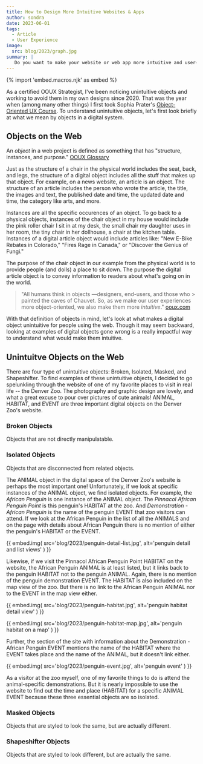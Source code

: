 ```yaml
---
title: How to Design More Intuitive Websites & Apps
author: sondra
date: 2023-06-01
tags:
  - Article
  - User Experience
image:
  src: blog/2023/graph.jpg
summary: |
   Do you want to make your website or web app more intuitive and user-friendly for the people who visit? If so, I'd like to introduce you to unintuitive objects. As a UX designer at OddBird, identifying and then avoiding unintuitive objects have been key to architecting user-friendly and intuitive web products. A warning, though, before you continue. Once you see unintuitive objects, you won't be able to unsee them!
---
```

{% import 'embed.macros.njk' as embed %}

As a certified OOUX Strategist, I've been noticing unintuitive objects and working to avoid them in my own designs since 2020. That was the year when (among many other things) I first took Sophia Prater's [Object-Oriented UX Course](https://www.ooux.com/training).
To understand unintuitive objects, let's first look briefly at what we mean by objects in a digital system.

## Objects on the Web
An *object* in a web project is defined as something that has "structure, instances, and purpose." [OOUX Glossary](https://rewiredux.notion.site/d0827ee1695a4fa9b26f1f41b4a48ce2?v=96d4a2f843ac46a0b762e3efb4345209_)

Just as the structure of a chair in the physical world includes the seat, back, and legs, the structure of a digital object includes all the stuff that makes up that object. For example, on a news website, an article is an object. The structure of an article includes the person who wrote the article, the title, the images and text, the published date and time, the updated date and time, the category like arts, and more.

Instances are all the specific occurences of an object. To go back to a physical objects, instances of the chair object in my house would include the pink roller chair I sit in at my desk, the small chair my daughter uses in her room, the tiny chair in her dollhouse, a chair at the kitchen table. Instances of a digital article object would include articles like: "New E-Bike Rebates in Colorado," "Fires Rage in Canada," or "Discover the Genius of Fungi."

The purpose of the chair object in our example from the physical world is to provide people (and dolls) a place to sit down. The purpose the digital article object is to convey information to readers about what's going on in the world.

> "All humans think in objects —designers, end-users, and those who >
> painted the caves of Chauvet. So, as we make our user experiences
> more object-oriented, we also make them more *intuitive*."
> [ooux.com](https://www.ooux.com/what-is-ooux)

With that definition of objects in mind, let's look at what makes a digital object unintuitive for people using the web. Though it may seem backward, looking at examples of digital objects gone wrong is a really impactful way to understand what would make them intuitive.

## Unintuitve Objects on the Web
There are four type of unintuitive objects: Broken, Isolated, Masked, and Shapeshifter. To find examples of these unintuitive objects, I decided to go spelunkling through the website of one of my favorite places to visit in real life -- the Denver Zoo. The photography and graphic design are lovely, and what a great excuse to pour over pictures of cute animals! ANIMAL, HABITAT, and EVENT are three important digital objects on the Denver Zoo's website.

### Broken Objects
Objects that are not directly manipulatable.

### Isolated Objects
Objects that are disconnected from related objects.

The ANIMAL object in the digital space of the Denver Zoo's website is perhaps the most important one! Unfortunately, if we look at specific instances of the ANIMAL object, we find isolated objects. For example, the *African Penguin* is one instance of the ANIMAL object. The *Pinnacol African Penguin Point* is this penguin's HABITAT at the zoo. And *Demonstration - African Penguin* is the name of the penguin EVENT that zoo visitors can attend. If we look at the African Penguin in the list of all the ANIMALS and on the page with details about African Penguin there is no mention of either the penguin's HABITAT or the EVENT.

{{ embed.img(
  src='blog/2023/penguin-detail-list.jpg',
  alt='penguin detail and list views'
) }}

Likewise, if we visit the Pinnacol African Penguin Point HABITAT on the website, the African Penguin ANIMAL is at least listed, but it links back to the penguin HABITAT not to the penguin ANIMAL. Again, there is no mention of the penguin demonstration EVENT. The HABITAT is also included on the map view of the zoo. But there is no link to the African Penguin ANIMAL nor to the EVENT in the map view either.

{{ embed.img(
  src='blog/2023/penguin-habitat.jpg',
  alt='penguin habitat detail view'
) }}

{{ embed.img(
  src='blog/2023/penguin-habitat-map.jpg',
  alt='penguin habitat on a map'
) }}

Further, the section of the site with information about the Demonstration - African Penguin EVENT mentions the name of the HABITAT where the EVENT takes place and the name of the ANIMAL, but it doesn't link either.

{{ embed.img(
  src='blog/2023/penguin-event.jpg',
  alt='penguin event'
) }}

As a visitor at the zoo myself, one of my favorite things to do is attend the animal-specific demonstrations. But it is nearly impossible to use the website to find out the time and place (HABITAT) for a specific ANIMAL EVENT because these three essential objects are so isolated.

### Masked Objects
Objects that are styled to look the same, but are actually different.

### Shapeshifter Objects
Objects that are styled to look different, but are actually the same.
